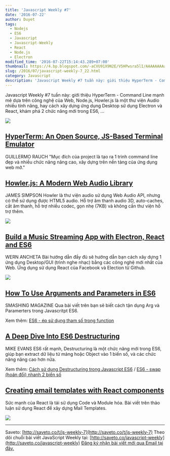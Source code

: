 ```yaml
---
title: 'Javascript Weekly #7'
date: '2016-07-22'
author: Duyet
tags:
  - Nodejs
  - ES6
  - Javascript
  - Javascript-Weekly
  - React
  - Node.js
  - Electron
modified_time: '2016-07-22T15:14:43.289+07:00'
thumbnail: https://4.bp.blogspot.com/-aCVU91X9N2E/V5HPwsra5lI/AAAAAAAAaJU/O6M7sA63ap0c1degbSZcyUTLXnY3hx_AACK4B/s1600/hyperterm.gif
slug: /2016/07/javascript-weekly-7_22.html
category: Javascript
description: 'Javascript Weekly #7 tuần này: giới thiệu HyperTerm - Command Line mạnh mẽ dựa trên công nghệ của Web, Node.js, Howler.js là một thư viện Audio nhiều tính năng, hay cách xây dựng ứng dụng Desktop sử dụng Electron và React, khám phá 2 chức năng mới trong ES6, ...'
---
```


Javascript Weekly #7 tuần này: giới thiệu HyperTerm - Command Line mạnh mẽ dựa trên công nghệ của Web, Node.js, Howler.js là một thư viện Audio nhiều tính năng, hay cách xây dựng ứng dụng Desktop sử dụng Electron và React, khám phá 2 chức năng mới trong ES6, ...

[![](https://4.bp.blogspot.com/-aCVU91X9N2E/V5HPwsra5lI/AAAAAAAAaJU/O6M7sA63ap0c1degbSZcyUTLXnY3hx_AACK4B/s1600/hyperterm.gif)](https://4.bp.blogspot.com/-aCVU91X9N2E/V5HPwsra5lI/AAAAAAAAaJU/O6M7sA63ap0c1degbSZcyUTLXnY3hx_AACK4B/s1600/hyperterm.gif)

## [HyperTerm: An Open Source, JS-Based Terminal Emulator](http://saveto.co/1Jm2n3)

GUILLERMO RAUCH
"Mục đích của project là tạo ra 1 trình command line đẹp và nhiều chức năng nâng cao, xây dựng trên nền tảng của ứng dụng web mở."

## [Howler.js: A Modern Web Audio Library](http://saveto.co/6LdX60)

JAMES SIMPSON
Howler là thư viện audio sử dụng Web Audio API, nhưng có thể sử dụng được HTML5 audio. Hỗ trợ âm thanh audio 3D, auto-caches, cắt âm thanh, hỗ trợ nhiều codec, gọn nhẹ (7KB) và không cần thư viện hỗ trợ thêm.

[![](https://2.bp.blogspot.com/-au082lKAESo/V5HQre8Z41I/AAAAAAAAaJg/hyEmmPmePowCgrYYA1XtWu8x4I6eZdUYACK4B/s400/screencapture-howlerjs-com-assets-howler-js-examples-player-1469173912027.png)](http://saveto.co/6LdX60)

## [Build a Music Streaming App with Electron, React and ES6](http://saveto.co/goHnrM)

WERN ANCHETA
Bài hướng dẫn đầy đủ sẽ hướng dẫn bạn cách xây dựng 1 ứng dụng Desktop/GUI (trình nghe nhạc) bằng các công nghệ mới nhất của Web. Ứng dụng sử dụng React của Facebook và Election từ Github.

[![](https://2.bp.blogspot.com/--c3p6Gn5YeU/V5HRrH3iaNI/AAAAAAAAaJs/Oq-cs27gxT0-S3EfkuPs_5TXNrPjpY8pgCK4B/s400/1456922655electron-soundcloud.png)](http://saveto.co/goHnrM)

## [How To Use Arguments and Parameters in ES6](http://saveto.co/FWIht5)

SMASHING MAGAZINE
Qua bài viết trên bạn sẽ biết cách tận dụng Arg và Paramerters trong Javascritpt ES6.

Xem thêm: [ES6 - ép sử dụng tham số trong function](https://blog.duyet.net/2016/05/es6-ep-su-dung-tham-so-trong-function.html)

## [A Deep Dive Into ES6 Destructuring](http://saveto.co/Cuwa2j)

MIKE EVANS
ES6 rất mạnh, Destructuring là một chức năng mới trong ES6, giúp bạn extract dữ liệu từ mảng hoặc Object vào 1 biến số, và các chức năng nâng cao hơn nữa.

Xem thêm: [Cách sử dụng Destructuring trong Javascript ES6](https://blog.duyet.net/2016/05/cach-su-dung-destructuring-javascript-es6.html) / [ES6 - swap (hoán đổi) nhanh 2 biến số](https://blog.duyet.net/2016/05/es6-swap-via-destructuring.html)

## [Creating email templates with React components](http://saveto.co/5LigTV)

Sức mạnh của React là tái sử dụng Code và Module hóa. Bài viết trên thảo luận sử dụng React để xây dựng Mail Templates.

[![](https://2.bp.blogspot.com/-QOTIHDPLu34/V5HUXeiNqRI/AAAAAAAAaJ4/ka6KUXWiMlUKokAqBwK_hVDwrEsTXnyxQCK4B/s400/assertible-react-email.png)](http://saveto.co/5LigTV)

---

Saveto: [http://saveto.co/t/js-weekly-7](http://saveto.co/t/js-weekly-7)
Theo dõi chuỗi bài viết JavaScript Weekly tại: [http://saveto.co/javascript-weekly](http://saveto.co/javascript-weekly)
[Đăng ký nhận bài viết mới qua Email tại đây.](http://saveto.co/sfZ60w)
